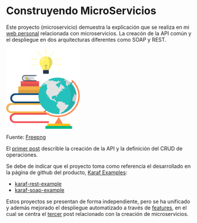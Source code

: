 # Construyendo MicroServicios

Este proyecto (microservicio) demuestra la explicación que se realiza en mi [web personal](https://jpexposito.com/) relacionada con microservicios. La creacón de la API común y el despliegue en dos arquitecturas diferentes como SOAP y REST.

<img align="center" width="200" height="220" src="images/book-world.png" alt="Los libros en el mundo">

Fuente: [Freepng](https://www.freepng.es/png-3qeg39/) 


El [primer post](https://jpexposito.com/building-micro-services-i/) describle la creación de la API y la definición del CRUD de operaciones.



Se debe de indicar que el proyecto toma como referencia el desarrollado en la página de github del producto, [Karaf Examples](https://github.com/apache/karaf/tree/main/examples/):

* [karaf-rest-example](https://github.com/apache/karaf/tree/main/examples/karaf-rest-example)
* [karaf-soap-example](https://github.com/apache/karaf/tree/main/examples/karaf-soap-example) 

 Estos proyectos se presentan de forma independiente, pero se ha unificado y además mejorado el despliegue automatizado a través de [features](https://karaf.apache.org/manual/latest/provisioning), en el cual se centra el [tercer](https://jpexposito.com/building-micro-services-iii/) post relacionado con la creación de microservicios.


